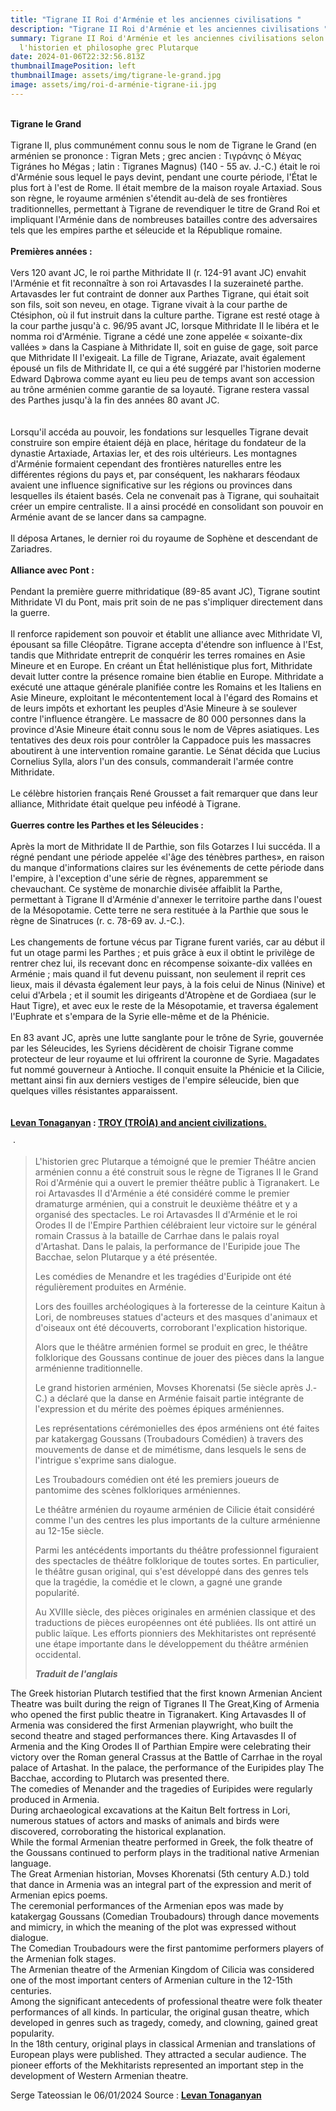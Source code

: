 ```yaml
---
title: "Tigrane II Roi d'Arménie et les anciennes civilisations "
description: "Tigrane II Roi d'Arménie et les anciennes civilisations "
summary: Tigrane II Roi d'Arménie et les anciennes civilisations selon
  l'historien et philosophe grec Plutarque
date: 2024-01-06T22:32:56.813Z
thumbnailImagePosition: left
thumbnailImage: assets/img/tigrane-le-grand.jpg
image: assets/img/roi-d-arménie-tigrane-ii.jpg
---
```

\
**Tigrane le Grand**\
\
Tigrane II, plus communément connu sous le nom de Tigrane le Grand (en arménien se prononce : Tigran Mets ; grec ancien : Τιγράνης ὁ Μέγας Tigránes ho Mégas ; latin : Tigranes Magnus) (140 - 55 av. J.-C.) était le roi d'Arménie sous lequel le pays devint, pendant une courte période, l'État le plus fort à l'est de Rome. Il était membre de la maison royale Artaxiad. Sous son règne, le royaume arménien s'étendit au-delà de ses frontières traditionnelles, permettant à Tigrane de revendiquer le titre de Grand Roi et impliquant l'Arménie dans de nombreuses batailles contre des adversaires tels que les empires parthe et séleucide et la République romaine.\
\
**Premières années :**\
\
Vers 120 avant JC, le roi parthe Mithridate II (r. 124-91 avant JC) envahit l'Arménie et fit reconnaître à son roi Artavasdes I la suzeraineté parthe. Artavasdes Ier fut contraint de donner aux Parthes Tigrane, qui était soit son fils, soit son neveu, en otage. Tigrane vivait à la cour parthe de Ctésiphon, où il fut instruit dans la culture parthe. Tigrane est resté otage à la cour parthe jusqu'à c. 96/95 avant JC, lorsque Mithridate II le libéra et le nomma roi d'Arménie. Tigrane a cédé une zone appelée « soixante-dix vallées » dans la Caspiane à Mithridate II, soit en guise de gage, soit parce que Mithridate II l'exigeait. La fille de Tigrane, Ariazate, avait également épousé un fils de Mithridate II, ce qui a été suggéré par l'historien moderne Edward Dąbrowa comme ayant eu lieu peu de temps avant son accession au trône arménien comme garantie de sa loyauté. Tigrane restera vassal des Parthes jusqu'à la fin des années 80 avant JC.\
\
\
Lorsqu'il accéda au pouvoir, les fondations sur lesquelles Tigrane devait construire son empire étaient déjà en place, héritage du fondateur de la dynastie Artaxiade, Artaxias Ier, et des rois ultérieurs. Les montagnes d'Arménie formaient cependant des frontières naturelles entre les différentes régions du pays et, par conséquent, les nakharars féodaux avaient une influence significative sur les régions ou provinces dans lesquelles ils étaient basés. Cela ne convenait pas à Tigrane, qui souhaitait créer un empire centraliste. Il a ainsi procédé en consolidant son pouvoir en Arménie avant de se lancer dans sa campagne.\
\
Il déposa Artanes, le dernier roi du royaume de Sophène et descendant de Zariadres.\
\
**Alliance avec Pont :**\
\
Pendant la première guerre mithridatique (89-85 avant JC), Tigrane soutint Mithridate VI du Pont, mais prit soin de ne pas s'impliquer directement dans la guerre.\
\
Il renforce rapidement son pouvoir et établit une alliance avec Mithridate VI, épousant sa fille Cléopâtre. Tigrane accepta d'étendre son influence à l'Est, tandis que Mithridate entreprit de conquérir les terres romaines en Asie Mineure et en Europe. En créant un État hellénistique plus fort, Mithridate devait lutter contre la présence romaine bien établie en Europe. Mithridate a exécuté une attaque générale planifiée contre les Romains et les Italiens en Asie Mineure, exploitant le mécontentement local à l'égard des Romains et de leurs impôts et exhortant les peuples d'Asie Mineure à se soulever contre l'influence étrangère. Le massacre de 80 000 personnes dans la province d'Asie Mineure était connu sous le nom de Vêpres asiatiques. Les tentatives des deux rois pour contrôler la Cappadoce puis les massacres aboutirent à une intervention romaine garantie. Le Sénat décida que Lucius Cornelius Sylla, alors l'un des consuls, commanderait l'armée contre Mithridate.\
\
Le célèbre historien français René Grousset a fait remarquer que dans leur alliance, Mithridate était quelque peu inféodé à Tigrane.\
\
**Guerres contre les Parthes et les Séleucides :**\
\
Après la mort de Mithridate II de Parthie, son fils Gotarzes I lui succéda. Il a régné pendant une période appelée «l'âge des ténèbres parthes», en raison du manque d'informations claires sur les événements de cette période dans l'empire, à l'exception d'une série de règnes, apparemment se chevauchant. Ce système de monarchie divisée affaiblit la Parthe, permettant à Tigrane II d'Arménie d'annexer le territoire parthe dans l'ouest de la Mésopotamie. Cette terre ne sera restituée à la Parthie que sous le règne de Sinatruces (r. c. 78-69 av. J.-C.).\
\
Les changements de fortune vécus par Tigrane furent variés, car au début il fut un otage parmi les Parthes ; et puis grâce à eux il obtint le privilège de rentrer chez lui, ils recevant donc en récompense soixante-dix vallées en Arménie ; mais quand il fut devenu puissant, non seulement il reprit ces lieux, mais il dévasta également leur pays, à la fois celui de Ninus (Ninive) et celui d'Arbela ; et il soumit les dirigeants d'Atropène et de Gordiaea (sur le Haut Tigre), et avec eux le reste de la Mésopotamie, et traversa également l'Euphrate et s'empara de la Syrie elle-même et de la Phénicie.\
\
En 83 avant JC, après une lutte sanglante pour le trône de Syrie, gouvernée par les Séleucides, les Syriens décidèrent de choisir Tigrane comme protecteur de leur royaume et lui offrirent la couronne de Syrie. Magadates fut nommé gouverneur à Antioche. Il conquit ensuite la Phénicie et la Cilicie, mettant ainsi fin aux derniers vestiges de l'empire séleucide, bien que quelques villes résistantes apparaissent.\
\
\
**[Levan Tonaganyan](https://www.facebook.com/groups/1424720167832570/user/100011147265552/?__cft__[0]=AZU4Eyw0Zb5fNwkkKl6kEd_RU624AHzFEtXPFGeggFovor1UkZtnS6fWzbaeshjd0K_PdN5q4ky3K-cCQ7dgu89EQgjNX2KwktcfD2NGAT6PajH6lOmtRx71WN4q4996aHbvormwwRQBChPZjddG8ZGiWUWuFBtSDKW9URtDsGEDW7KzHX-LMoAShw0nXmZP-0bBpyRz65sRLsSN3ZV53ySu&__tn__=-UC%2CP-y-R) : [TROY (TROİA) and ancient civilizations.](https://www.facebook.com/groups/1424720167832570/?__cft__[0]=AZU4Eyw0Zb5fNwkkKl6kEd_RU624AHzFEtXPFGeggFovor1UkZtnS6fWzbaeshjd0K_PdN5q4ky3K-cCQ7dgu89EQgjNX2KwktcfD2NGAT6PajH6lOmtRx71WN4q4996aHbvormwwRQBChPZjddG8ZGiWUWuFBtSDKW9URtDsGEDW7KzHX-LMoAShw0nXmZP-0bBpyRz65sRLsSN3ZV53ySu&__tn__=-UC%2CP-y-R)**

 · 

> L'historien grec Plutarque a témoigné que le premier Théâtre ancien arménien connu a été construit sous le règne de Tigranes II le Grand Roi d'Arménie qui a ouvert le premier théâtre public à Tigranakert. Le roi Artavasdes II d'Arménie a été considéré comme le premier dramaturge arménien, qui a construit le deuxième théâtre et y a organisé des spectacles. Le roi Artavasdes II d'Arménie et le roi Orodes II de l'Empire Parthien célébraient leur victoire sur le général romain Crassus à la bataille de Carrhae dans le palais royal d'Artashat. Dans le palais, la performance de l'Euripide joue The Bacchae, selon Plutarque y a été présentée.
>
> Les comédies de Menandre et les tragédies d'Euripide ont été régulièrement produites en Arménie.
>
> Lors des fouilles archéologiques à la forteresse de la ceinture Kaitun à Lori, de nombreuses statues d'acteurs et des masques d'animaux et d'oiseaux ont été découverts, corroborant l'explication historique.
>
> Alors que le théâtre arménien formel se produit en grec, le théâtre folklorique des Goussans continue de jouer des pièces dans la langue arménienne traditionnelle.
>
> Le grand historien arménien, Movses Khorenatsi (5e siècle après J.-C.) a déclaré que la danse en Arménie faisait partie intégrante de l'expression et du mérite des poèmes épiques arméniennes.
>
> Les représentations cérémonielles des épos arméniens ont été faites par katakergag Goussans (Troubadours Comédien) à travers des mouvements de danse et de mimétisme, dans lesquels le sens de l'intrigue s'exprime sans dialogue.
>
> Les Troubadours comédien ont été les premiers joueurs de pantomime des scènes folkloriques arméniennes.
>
> Le théâtre arménien du royaume arménien de Cilicie était considéré comme l'un des centres les plus importants de la culture arménienne au 12-15e siècle.
>
> Parmi les antécédents importants du théâtre professionnel figuraient des spectacles de théâtre folklorique de toutes sortes. En particulier, le théâtre gusan original, qui s'est développé dans des genres tels que la tragédie, la comédie et le clown, a gagné une grande popularité.
>
> Au XVIIIe siècle, des pièces originales en arménien classique et des traductions de pièces européennes ont été publiées. Ils ont attiré un public laïque. Les efforts pionniers des Mekhitaristes ont représenté une étape importante dans le développement du théâtre arménien occidental.
>
> ***Traduit de l'anglais***

The Greek historian Plutarch testified that the first known Armenian Ancient Theatre was built during the reign of Tigranes II The Great,King of Armenia who opened the first public theatre in Tigranakert. King Artavasdes II of Armenia was considered the first Armenian playwright, who built the second theatre and staged performances there. King Artavasdes II of Armenia and the King Orodes II of Parthian Empire were celebrating their victory over the Roman general Crassus at the Battle of Carrhae in the royal palace of Artashat. In the palace, the performance of the Euripides play The Bacchae, according to Plutarch was presented there.\
The comedies of Menander and the tragedies of Euripides were regularly produced in Armenia.\
During archaeological excavations at the Kaitun Belt fortress in Lori, numerous statues of actors and masks of animals and birds were discovered, corroborating the historical explanation.\
While the formal Armenian theatre performed in Greek, the folk theatre of the Goussans continued to perform plays in the traditional native Armenian language.\
The Great Armenian historian, Movses Khorenatsi (5th century A.D.) told that dance in Armenia was an integral part of the expression and merit of Armenian epics poems.\
The ceremonial performances of the Armenian epos was made by katakergag Goussans (Comedian Troubadours) through dance movements and mimicry, in which the meaning of the plot was expressed without dialogue.\
The Comedian Troubadours were the first pantomime performers players of the Armenian folk stages.\
The Armenian theatre of the Armenian Kingdom of Cilicia was considered one of the most important centers of Armenian culture in the 12-15th centuries.\
Among the significant antecedents of professional theatre were folk theater performances of all kinds. In particular, the original gusan theatre, which developed in genres such as tragedy, comedy, and clowning, gained great popularity.\
In the 18th century, original plays in classical Armenian and translations of European plays were published. They attracted a secular audience. The pioneer efforts of the Mekhitarists represented an important step in the development of Western Armenian theatre. 

Serge Tateossian le 06/01/2024 Source : **[Levan Tonaganyan](https://www.facebook.com/groups/1424720167832570/user/100011147265552/?__cft__[0]=AZU4Eyw0Zb5fNwkkKl6kEd_RU624AHzFEtXPFGeggFovor1UkZtnS6fWzbaeshjd0K_PdN5q4ky3K-cCQ7dgu89EQgjNX2KwktcfD2NGAT6PajH6lOmtRx71WN4q4996aHbvormwwRQBChPZjddG8ZGiWUWuFBtSDKW9URtDsGEDW7KzHX-LMoAShw0nXmZP-0bBpyRz65sRLsSN3ZV53ySu&__tn__=-UC%2CP-y-R)**